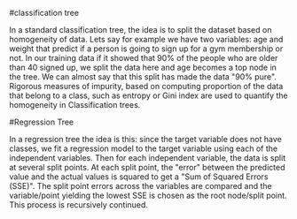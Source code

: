 #classification tree

In a standard classification tree, the idea is to split the dataset based on homogeneity of data. 
Lets say for example we have two variables: age and weight that predict if a person is going to sign up 
for a gym membership or not. 
In our training data if it showed that 90% of the people who are older than 40 signed up, 
we split the data here and age becomes a top node in the tree. 
We can almost say that this split has made the data "90% pure". 
Rigorous measures of impurity, based on computing proportion of the data that belong to a class, 
such as entropy or Gini index are used to quantify the homogeneity in Classification trees.

#Regression Tree 

In a regression tree the idea is this: since the target variable does not have classes, 
we fit a regression model to the target variable using each of the independent variables. 
Then for each independent variable, the data is split at several split points. 
At each split point, the "error" between the predicted value and the actual values is squared to get a "Sum of Squared Errors (SSE)". 
The split point errors across the variables are compared and the variable/point yielding the lowest SSE is chosen as the root node/split point. 
This process is recursively continued.
